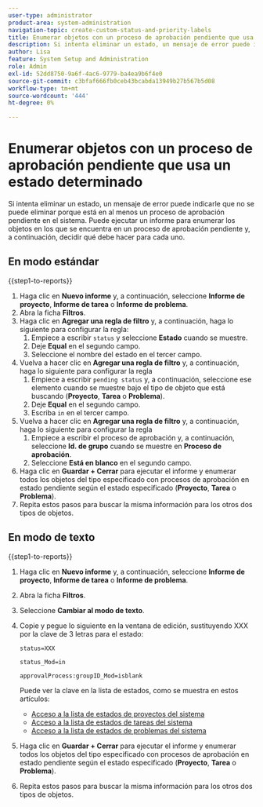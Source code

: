 ```yaml
---
user-type: administrator
product-area: system-administration
navigation-topic: create-custom-status-and-priority-labels
title: Enumerar objetos con un proceso de aprobación pendiente que usa un estado determinado
description: Si intenta eliminar un estado, un mensaje de error puede indicarle que no se puede eliminar porque se está utilizando en procesos de aprobación pendientes en objetos del sistema. Si desea buscar y revisar esos objetos para decidir lo que debe hacer, puede ejecutar un informe que los enumere.
author: Lisa
feature: System Setup and Administration
role: Admin
exl-id: 52dd8750-9a6f-4ac6-9779-ba4ea9b6f4e0
source-git-commit: c3bfaf666fb0ceb43bcabda13949b27b567b5d08
workflow-type: tm+mt
source-wordcount: '444'
ht-degree: 0%

---
```


# Enumerar objetos con un proceso de aprobación pendiente que usa un estado determinado

Si intenta eliminar un estado, un mensaje de error puede indicarle que no se puede eliminar porque está en al menos un proceso de aprobación pendiente en el sistema. Puede ejecutar un informe para enumerar los objetos en los que se encuentra en un proceso de aprobación pendiente y, a continuación, decidir qué debe hacer para cada uno.

## En modo estándar

{{step1-to-reports}}

1. Haga clic en **Nuevo informe** y, a continuación, seleccione **Informe de proyecto**, **Informe de tarea** o **Informe de problema**.
1. Abra la ficha **Filtros**.
1. Haga clic en **Agregar una regla de filtro** y, a continuación, haga lo siguiente para configurar la regla:
   1. Empiece a escribir `status` y seleccione **Estado** cuando se muestre.
   1. Deje **Equal** en el segundo campo.
   1. Seleccione el nombre del estado en el tercer campo.
1. Vuelva a hacer clic en **Agregar una regla de filtro** y, a continuación, haga lo siguiente para configurar la regla
   1. Empiece a escribir `pending status` y, a continuación, seleccione ese elemento cuando se muestre bajo el tipo de objeto que está buscando (**Proyecto**, **Tarea** o **Problema**).
   1. Deje **Equal** en el segundo campo.
   1. Escriba `in` en el tercer campo.
1. Vuelva a hacer clic en **Agregar una regla de filtro** y, a continuación, haga lo siguiente para configurar la regla
   1. Empiece a escribir el proceso de aprobación y, a continuación, seleccione **Id. de grupo** cuando se muestre en **Proceso de aprobación**.
   1. Seleccione **Está en blanco** en el segundo campo.
1. Haga clic en **Guardar + Cerrar** para ejecutar el informe y enumerar todos los objetos del tipo especificado con procesos de aprobación en estado pendiente según el estado especificado (**Proyecto**, **Tarea** o **Problema**).
1. Repita estos pasos para buscar la misma información para los otros dos tipos de objetos.


## En modo de texto

{{step1-to-reports}}

1. Haga clic en **Nuevo informe** y, a continuación, seleccione **Informe de proyecto**, **Informe de tarea** o **Informe de problema**.
1. Abra la ficha **Filtros**.
1. Seleccione **Cambiar al modo de texto**.
1. Copie y pegue lo siguiente en la ventana de edición, sustituyendo XXX por la clave de 3 letras para el estado:

   `status=XXX`

   `status_Mod=in`

   `approvalProcess:groupID_Mod=isblank`

   Puede ver la clave en la lista de estados, como se muestra en estos artículos:
   * [Acceso a la lista de estados de proyectos del sistema](project-statuses.md)
   * [Acceso a la lista de estados de tareas del sistema](task-statuses.md)
   * [Acceso a la lista de estados de problemas del sistema](issue-statuses.md)

1. Haga clic en **Guardar + Cerrar** para ejecutar el informe y enumerar todos los objetos del tipo especificado con procesos de aprobación en estado pendiente según el estado especificado (**Proyecto**, **Tarea** o **Problema**).
1. Repita estos pasos para buscar la misma información para los otros dos tipos de objetos.
